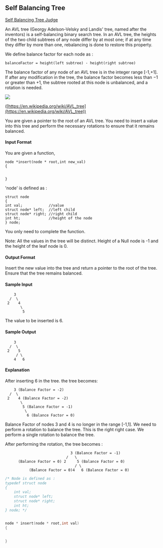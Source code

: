 ## Self Balancing Tree

[Self Balancing Tree Judge](https://www.hackerrank.com/challenges/self-balancing-tree/problem?fbclid=IwAR2GqfGk3BV7TYE4hmdoL9bD80TFFOmz_vBvFb5t0xuNrwz_GaxJgIjd1w8)

An AVL tree (Georgy Adelson-Velsky and Landis' tree, named after the inventors) is a self-balancing binary search tree. In an AVL tree, the heights of the two child subtrees of any node differ by at most one; if at any time they differ by more than one, rebalancing is done to restore this property.

We define balance factor for each node as :
```
balanceFactor = height(left subtree) - height(right subtree)
```
The balance factor of any node of an AVL tree is in the integer range [-1,+1]. If after any modification in the tree, the balance factor becomes less than −1 or greater than +1, the subtree rooted at this node is unbalanced, and a rotation is needed.

![](https://github.com/andy489/Data_Structures_and_Algorithms_CPP/blob/master/assets/AVL%20Tree%20Rebalancing%2001.png)

([https://en.wikipedia.org/wiki/AVL_tree](https://en.wikipedia.org/wiki/AVL_tree))

You are given a pointer to the root of an AVL tree. You need to insert a value into this tree and perform the necessary rotations to ensure that it remains balanced.

#### Input Format

You are given a function,
```
node *insert(node * root,int new_val)
{


}
```
'node' is defined as :
```
struct node
{
int val;            //value
struct node* left;  //left child
struct node* right; //right child
int ht;             //height of the node
} node;
```
You only need to complete the function.

Note: All the values in the tree will be distinct. Height of a Null node is -1 and the height of the leaf node is 0.


#### Output Format

Insert the new value into the tree and return a pointer to the root of the tree. Ensure that the tree remains balanced.

#### Sample Input
```
    3
  /  \
 2    4
       \
        5
```
The value to be inserted is 6.

#### Sample Output
```
    3
  /  \
 2    5
     / \
    4   6
```
#### Explanation

After inserting 6 in the tree. the tree becomes:
```
    3 (Balance Factor = -2)
  /  \
 2    4 (Balance Factor = -2)
       \
        5 (Balance Factor = -1)
         \
          6 (Balance Factor = 0)
```
Balance Factor of nodes 3 and 4 is no longer in the range [-1,1]. We need to perform a rotation to balance the tree. This is the right right case. We perform a single rotation to balance the tree.

After performing the rotation, the tree becomes :
```
                              3 (Balance Factor = -1)
                            /   \
      (Balance Factor = 0) 2     5 (Balance Factor = 0)
                                / \
           (Balance Factor = 0)4   6 (Balance Factor = 0)
```
```cpp
/* Node is defined as :
typedef struct node
{
    int val;
    struct node* left;
    struct node* right;
    int ht;
} node; */


node * insert(node * root,int val)
{
	
  
}
```
